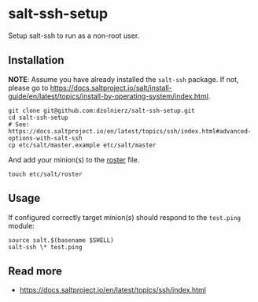 # salt-ssh-setup

Setup salt-ssh to run as a non-root user.

## Installation

**NOTE**: Assume you have already installed the `salt-ssh` package. If not, please go to https://docs.saltproject.io/salt/install-guide/en/latest/topics/install-by-operating-system/index.html.

```shell
git clone git@github.com:dzolnierz/salt-ssh-setup.git
cd salt-ssh-setup
# See: https://docs.saltproject.io/en/latest/topics/ssh/index.html#advanced-options-with-salt-ssh
cp etc/salt/master.example etc/salt/master
```

And add your minion(s) to the [roster](https://docs.saltproject.io/en/latest/topics/ssh/index.html#salt-ssh-roster) file.

```shell
touch etc/salt/roster
```

## Usage

If configured correctly target minion(s) should respond to the `test.ping` module:

```shell
source salt.$(basename $SHELL)
salt-ssh \* test.ping
```

## Read more

 * https://docs.saltproject.io/en/latest/topics/ssh/index.html
